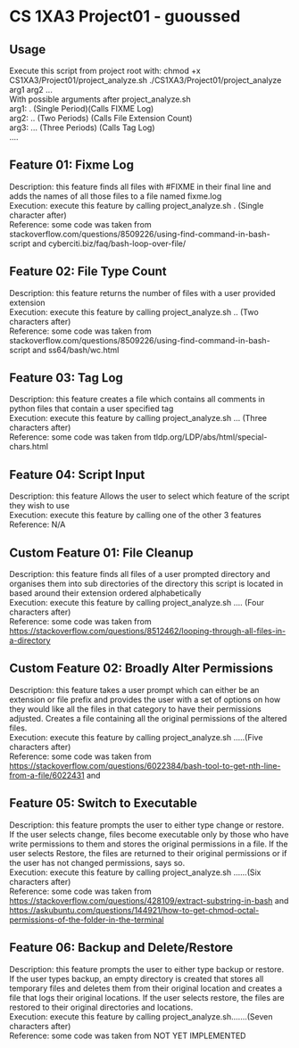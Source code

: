  
# CS 1XA3 Project01 - guoussed
## Usage
Execute this script from project root with:
chmod +x CS1XA3/Project01/project_analyze.sh
./CS1XA3/Project01/project_analyze arg1 arg2 ...\
With possible arguments after project_analyze.sh\
arg1: . (Single Period)(Calls FIXME Log)\
arg2: .. (Two Periods) (Calls File Extension Count)\
arg3: ... (Three Periods) (Calls Tag Log)\
....
## Feature 01: Fixme Log
Description: this feature finds all files with #FIXME in their final line and adds the names of all those files to a file named fixme.log\
Execution: execute this feature by calling project_analyze.sh . (Single character after)\
Reference: some code was taken from stackoverflow.com/questions/8509226/using-find-command-in-bash-script and cyberciti.biz/faq/bash-loop-over-file/
## Feature 02: File Type Count
Description: this feature returns the number of files with a user provided extension\
Execution: execute this feature by calling project_analyze.sh .. (Two characters after)\
Reference: some code was taken from stackoverflow.com/questions/8509226/using-find-command-in-bash-script and ss64/bash/wc.html
## Feature 03: Tag Log
Description: this feature creates a file which contains all comments in python files that contain a user specified tag\
Execution: execute this feature by calling project_analyze.sh ... (Three characters after)\
Reference: some code was taken from tldp.org/LDP/abs/html/special-chars.html
## Feature 04: Script Input
Description: this feature Allows the user to select which feature of the script they wish to use\
Execution: execute this feature by calling one of the other 3 features\
Reference: N/A
## Custom Feature 01: File Cleanup
Description: this feature finds all files of a user prompted directory and organises them into sub directories of the directory this script is located in based around their extension ordered alphabetically\
Execution: execute this feature by calling project_analyze.sh .... (Four characters after)\
Reference: some code was taken from https://stackoverflow.com/questions/8512462/looping-through-all-files-in-a-directory
## Custom  Feature 02: Broadly Alter Permissions
Description: this feature takes a user prompt which can either be an extension or file prefix and provides the user with a set of options on how they would like all the files in that category to have their permissions adjusted.
Creates a file containing all the original permissions of the altered files. \
Execution: execute this feature by calling project_analyze.sh .....(Five characters after)\
Reference: some code was taken from https://stackoverflow.com/questions/6022384/bash-tool-to-get-nth-line-from-a-file/6022431 and 
## Feature 05: Switch to Executable
Description: this feature prompts the user to either type change or restore. If the user selects change, files become executable only by those who have write permissions to them and stores the original permissions in a file.
If the user selects Restore, the files are returned to their original permissions or if the user has not changed permissions, says so.\
Execution: execute this feature by calling project_analyze.sh ......(Six characters after)\
Reference: some code was taken from https://stackoverflow.com/questions/428109/extract-substring-in-bash and 
https://askubuntu.com/questions/144921/how-to-get-chmod-octal-permissions-of-the-folder-in-the-terminal
## Feature 06: Backup and Delete/Restore
Description: this feature prompts the user to either type backup or restore. If the user types backup, an empty directory is created that stores all temporary files and deletes them from their original location and creates a file
that logs their original locations. If the user selects restore, the files are restored to their original directories and locations.\
Execution: execute this feature by calling project_analyze.sh.......(Seven characters after)\
Reference: some code was taken from NOT YET IMPLEMENTED
